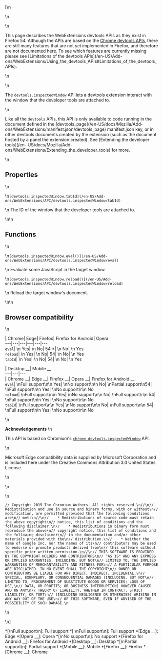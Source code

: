 [\n

\n

\n

This page describes the WebExtensions devtools APIs as they exist in Firefox
54. Although the APIs are based on the [Chrome devtools
APIs](https://developer.chrome.com/extensions/devtools), there are still many
features that are not yet implemented in Firefox, and therefore are not
documented here. To see which features are currently missing please see
[Limitations of the devtools APIs](/en-US/Add-
ons/WebExtensions/Using_the_devtools_APIs#Limitations_of_the_devtools_APIs).

\n

\n

The `devtools.inspectedWindow` API lets a devtools extension interact with the
window that the developer tools are attached to.

\n

Like all the `devtools` APIs, this API is only available to code running in
the document defined in the [devtools_page](/en-US/docs/Mozilla/Add-
ons/WebExtensions/manifest.json/devtools_page) manifest.json key, or in other
devtools documents created by the extension (such as the document hosted by a
panel the extension created). See [Extending the developer tools](/en-
US/docs/Mozilla/Add-ons/WebExtensions/Extending_the_developer_tools) for more.

\n

## Properties

\n

\n`[devtools.inspectedWindow.tabId](/en-US/Add-
ons/WebExtensions/API/devtools.inspectedWindow/tabId)`

\n    The ID of the window that the developer tools are attached to.

\n\n

## Functions

\n

\n`[devtools.inspectedWindow.eval()](/en-US/Add-
ons/WebExtensions/API/devtools.inspectedWindow/eval)`

\n    Evaluate some JavaScript in the target window.

\n`[devtools.inspectedWindow.reload()](/en-US/Add-
ons/WebExtensions/API/devtools.inspectedWindow/reload)`

\n    Reload the target window's document.

\n\n

## Browser compatibility

\n

| Chrome| Edge| Firefox| Firefox for Android| Opera  
---|---|---|---|---|---  
`eval`| \n Yes| \n No| 54 *| \n No| \n Yes  
`reload`| \n Yes| \n No| 54| \n No| \n Yes  
`tabId`| \n Yes| \n No| 54| \n No| \n Yes  
  
| Desktop __| Mobile __  
---|---|---  
| Chrome __| Edge __| Firefox __| Opera __| Firefox for Android __  
`eval`|  \nFull support\n\n Yes| \nNo support\n\n No| \nPartial support\n54|
\nFull support\n\n Yes| \nNo support\n\n No  
`reload`| \nFull support\n\n Yes| \nNo support\n\n No| \nFull support\n\n 54|
\nFull support\n\n Yes| \nNo support\n\n No  
`tabId`| \nFull support\n\n Yes| \nNo support\n\n No| \nFull support\n\n 54|
\nFull support\n\n Yes| \nNo support\n\n No  
  
\n

 **Acknowledgements** \n

This API is based on Chromium's
[`chrome.devtools.inspectedWindow`](https://developer.chrome.com/extensions/devtools_inspectedWindow)
API.

\n

Microsoft Edge compatibility data is supplied by Microsoft Corporation and is
included here under the Creative Commons Attribution 3.0 United States
License.

\n

\n

\n

    
    
    // Copyright 2015 The Chromium Authors. All rights reserved.\n//\n// Redistribution and use in source and binary forms, with or without\n// modification, are permitted provided that the following conditions are\n// met:\n//\n//    * Redistributions of source code must retain the above copyright\n// notice, this list of conditions and the following disclaimer.\n//    * Redistributions in binary form must reproduce the above\n// copyright notice, this list of conditions and the following disclaimer\n// in the documentation and/or other materials provided with the\n// distribution.\n//    * Neither the name of Google Inc. nor the names of its\n// contributors may be used to endorse or promote products derived from\n// this software without specific prior written permission.\n//\n// THIS SOFTWARE IS PROVIDED BY THE COPYRIGHT HOLDERS AND CONTRIBUTORS\n// "AS IS" AND ANY EXPRESS OR IMPLIED WARRANTIES, INCLUDING, BUT NOT\n// LIMITED TO, THE IMPLIED WARRANTIES OF MERCHANTABILITY AND FITNESS FOR\n// A PARTICULAR PURPOSE ARE DISCLAIMED. IN NO EVENT SHALL THE COPYRIGHT\n// OWNER OR CONTRIBUTORS BE LIABLE FOR ANY DIRECT, INDIRECT, INCIDENTAL,\n// SPECIAL, EXEMPLARY, OR CONSEQUENTIAL DAMAGES (INCLUDING, BUT NOT\n// LIMITED TO, PROCUREMENT OF SUBSTITUTE GOODS OR SERVICES; LOSS OF USE,\n// DATA, OR PROFITS; OR BUSINESS INTERRUPTION) HOWEVER CAUSED AND ON ANY\n// THEORY OF LIABILITY, WHETHER IN CONTRACT, STRICT LIABILITY, OR TORT\n// (INCLUDING NEGLIGENCE OR OTHERWISE) ARISING IN ANY WAY OUT OF THE USE\n// OF THIS SOFTWARE, EVEN IF ADVISED OF THE POSSIBILITY OF SUCH DAMAGE.\n

\n

\n]

  *[\nFull support\n]: Full support
  *[ \nFull support\n]: Full support
  *[Edge __]: Edge
  *[Opera __]: Opera
  *[\nNo support\n]: No support
  *[Firefox for Android __]: Firefox for Android
  *[Desktop __]: Desktop
  *[\nPartial support\n]: Partial support
  *[Mobile __]: Mobile
  *[Firefox __]: Firefox
  *[Chrome __]: Chrome

